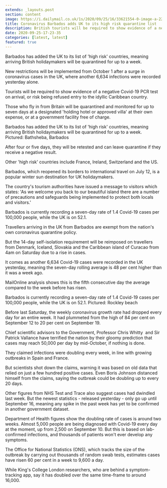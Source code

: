 ```yaml
---
extends: _layouts.post
section: content
image: https://i.dailymail.co.uk/1s/2020/09/25/16/33621554-0-image-a-22_1601048518735.jpg 
title: Coronavirus Barbados adds UK to its high risk quarantine list 
description: British tourists will be required to show evidence of a negative Covid-19 PCR test on arrival, or risk being refused entry to the idyllic Caribbean country. 
date: 2020-09-25-17-23-35 
categories: [latest, latest] 
featured: true 
--- 
```

Barbados has added the UK to its list of 'high risk' countries, meaning arriving British holidaymakers will be quarantined for up to a week.

New restrictions will be implemented from October 1 after a surge in coronavirus cases in the UK, where another 6,634 infections were recorded yesterday alone.

Tourists will be required to show evidence of a negative Covid-19 PCR test on arrival, or risk being refused entry to the idyllic Caribbean country.

Those who fly in from Britain will be quarantined and monitored for up to seven days at a designated 'holding hotel or approved villa' at their own expense, or at a government facility free of charge.

Barbados has added the UK to its list of 'high risk' countries, meaning arriving British holidaymakers will be quarantined for up to a week. Pictured: Bathsheba, Barbados

After four or five days, they will be retested and can leave quarantine if they receive a negative result.

Other 'high risk' countries include France, Ireland, Switzerland and the US.

Barbados, which reopened its borders to international travel on July 12, is a popular winter sun destination for UK holidaymakers. 

The country's tourism authorities have issued a message to visitors which states: 'As we welcome you back to our beautiful island there are a number of precautions and safeguards being implemented to protect both locals and visitors.'

Barbados is currently recording a seven-day rate of 1.4 Covid-19 cases per 100,000 people, while the UK is on 52.1. 

Travellers arriving in the UK from Barbados are exempt from the nation's own coronavirus quarantine policy.

But the 14-day self-isolation requirement will be reimposed on travellers from Denmark, Iceland, Slovakia and the Caribbean island of Curacao from 4am on Saturday due to a rise in cases.  

It comes as another 6,634 Covid-19 cases were recorded in the UK yesterday, meaning the seven-day rolling average is 48 per cent higher than it was a week ago. 

MailOnline analysis shows this is the fifth consecutive day the average compared to the week before has risen.

Barbados is currently recording a seven-day rate of 1.4 Covid-19 cases per 100,000 people, while the UK is on 52.1. Pictured: Rockley beach

Before last Saturday, the weekly coronavirus growth rate had dropped every day for an entire week. It had plummeted from the high of 84 per cent on September 12 to 20 per cent on September 19. 

Chief scientific advisors to the Government, Professor Chris Whitty  and Sir Patrick Vallance have terrified the nation by their gloomy prediction that cases may reach 50,000 per day by mid-October, if nothing is done. 

They claimed infections were doubling every week, in line with growing outbreaks in Spain and France.

But scientists shot down the claims, warning it was based on old data that relied on just a few hundred positive cases. Even Boris Johnson distanced himself from the claims, saying the outbreak could be doubling up to every 20 days.

Other figures from NHS Test and Trace also suggest cases had dwindled last week. But the newest statistics - released yesterday - only go up until September 16, meaning any spike in the past week has yet to be confirmed in another government dataset.

Department of Health figures show the doubling rate of cases is around two weeks. Almost 5,000 people are being diagnosed with Covid-19 every day at the moment, up from 2,500 on September 10. But this is based on lab-confirmed infections, and thousands of patients won't ever develop any symptoms.

The Office for National Statistics (ONS), which tracks the size of the outbreak by carrying out thousands of random swab tests, estimates cases have risen 60 per cent in a week to 9,600 a day. 

While King's College London researchers, who are behind a symptom-tracking app, say it has doubled over the same time-frame to around 16,000.

